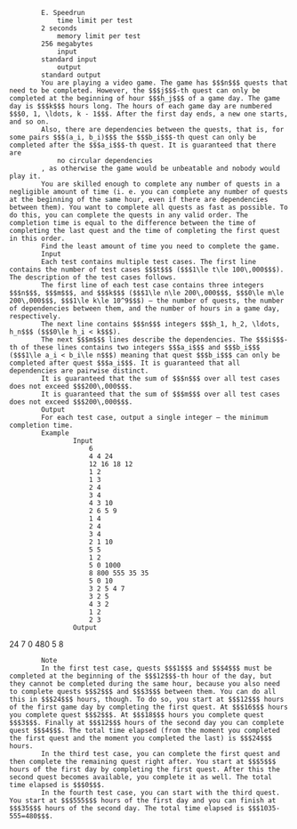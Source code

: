 			E. Speedrun
				time limit per test
			2 seconds
				memory limit per test
			256 megabytes
				input
			standard input
				output
			standard output
			You are playing a video game. The game has $$$n$$$ quests that need to be completed. However, the $$$j$$$-th quest can only be completed at the beginning of hour $$$h_j$$$ of a game day. The game day is $$$k$$$ hours long. The hours of each game day are numbered $$$0, 1, \ldots, k - 1$$$. After the first day ends, a new one starts, and so on.
			Also, there are dependencies between the quests, that is, for some pairs $$$(a_i, b_i)$$$ the $$$b_i$$$-th quest can only be completed after the $$$a_i$$$-th quest. It is guaranteed that there are 
				no circular dependencies
			, as otherwise the game would be unbeatable and nobody would play it.
			You are skilled enough to complete any number of quests in a negligible amount of time (i. e. you can complete any number of quests at the beginning of the same hour, even if there are dependencies between them). You want to complete all quests as fast as possible. To do this, you can complete the quests in any valid order. The completion time is equal to the difference between the time of completing the last quest and the time of completing the first quest in this order.
			Find the least amount of time you need to complete the game.
			Input
			Each test contains multiple test cases. The first line contains the number of test cases $$$t$$$ ($$$1\le t\le 100\,000$$$). The description of the test cases follows.
			The first line of each test case contains three integers $$$n$$$, $$$m$$$, and $$$k$$$ ($$$1\le n\le 200\,000$$$, $$$0\le m\le 200\,000$$$, $$$1\le k\le 10^9$$$) — the number of quests, the number of dependencies between them, and the number of hours in a game day, respectively.
			The next line contains $$$n$$$ integers $$$h_1, h_2, \ldots, h_n$$$ ($$$0\le h_i < k$$$).
			The next $$$m$$$ lines describe the dependencies. The $$$i$$$-th of these lines contains two integers $$$a_i$$$ and $$$b_i$$$ ($$$1\le a_i < b_i\le n$$$) meaning that quest $$$b_i$$$ can only be completed after quest $$$a_i$$$. It is guaranteed that all dependencies are pairwise distinct.
			It is guaranteed that the sum of $$$n$$$ over all test cases does not exceed $$$200\,000$$$.
			It is guaranteed that the sum of $$$m$$$ over all test cases does not exceed $$$200\,000$$$.
			Output
			For each test case, output a single integer — the minimum completion time.
			Example
					Input
						6
						4 4 24
						12 16 18 12
						1 2
						1 3
						2 4
						3 4
						4 3 10
						2 6 5 9
						1 4
						2 4
						3 4
						2 1 10
						5 5
						1 2
						5 0 1000
						8 800 555 35 35
						5 0 10
						3 2 5 4 7
						3 2 5
						4 3 2
						1 2
						2 3
					Output
					
24
7
0
480
5
8

			Note
			In the first test case, quests $$$1$$$ and $$$4$$$ must be completed at the beginning of the $$$12$$$-th hour of the day, but they cannot be completed during the same hour, because you also need to complete quests $$$2$$$ and $$$3$$$ between them. You can do all this in $$$24$$$ hours, though. To do so, you start at $$$12$$$ hours of the first game day by completing the first quest. At $$$16$$$ hours you complete quest $$$2$$$. At $$$18$$$ hours you complete quest $$$3$$$. Finally at $$$12$$$ hours of the second day you can complete quest $$$4$$$. The total time elapsed (from the moment you completed the first quest and the moment you completed the last) is $$$24$$$ hours.
			In the third test case, you can complete the first quest and then complete the remaining quest right after. You start at $$$5$$$ hours of the first day by completing the first quest. After this the second quest becomes available, you complete it as well. The total time elapsed is $$$0$$$.
			In the fourth test case, you can start with the third quest. You start at $$$555$$$ hours of the first day and you can finish at $$$35$$$ hours of the second day. The total time elapsed is $$$1035-555=480$$$.

